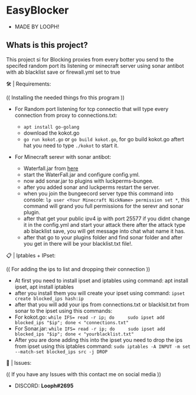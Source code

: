 # EasyBlocker

+ MADE BY LOOPH!

## Whats is this project?
This project si for Blocking proxies from every botter you send to the specifed random port its listening or minecraft server using sonar antibot with ab blacklist save or firewall.yml set to true


🛠️ | Requirements:

(( Installing the needed things fro this program ))

* For Random port listening for tcp connectio that  will type every connection from proxy to connections.txt:
  - ```apt install go-golang```
  - download the kokot.go
  - ```go run kokot.go``` or ```go build kokot.go```, for go build kokot.go aftert hat you need to type ```./kokot``` to start it.
   
* For Minecraft serevr with sonar antibot:
  - Waterfall.jar from [here](https://papermc.io/software/waterfall)
  - start the WaterFall.jar and configure config.yml.
  - now add sonar.jar to plugins with luckperms-bungee.
  - after you added sonar and luckperms restart the server.
  - when you join the bungeecord server type this command into console: ```lp user <Your Minecraft NickName> permission set *```, this command will grand you full permissions for the serevr and sonar plugin.
  - after that get your public ipv4 ip with port 25577 if you didnt change it in the config.yml and start your attack there after the attack type ab blacklist save, you will get message into chat what name it has.
  - after that go to your plugins folder and find sonar folder and after you get in there will be your blacklist.txt file!.
  
📋 | Iptables + IPset: 

(( For adding the ips to list and dropping their connection ))

 - At first you need to install ipset and iptables using command: apt install ipset, apt install iptables
 - after you install them you will create your ipset using command: ```ipset create blocked_ips hash:ip```
 - after that you will add your ips from connections.txt or blacklsit.txt from sonar to the ipset using this commands:
  - For kokot.go: ```while IFS= read -r ip; do     sudo ipset add blocked_ips "$ip"; done < "connections.txt"```
  - For Sonar.jar: ```while IFS= read -r ip; do     sudo ipset add blocked_ips "$ip"; done < "yourblacklist.txt"```
 - After you are done adding this into the ipset you need to drop the ips from ipset using this iptables command: ```sudo iptables -A INPUT -m set --match-set blocked_ips src -j DROP```
 
 🐛 | Issues:
 
 (( If you have any Issues with this contact me on social media ))
  - DISCORD: **Looph#2695**
